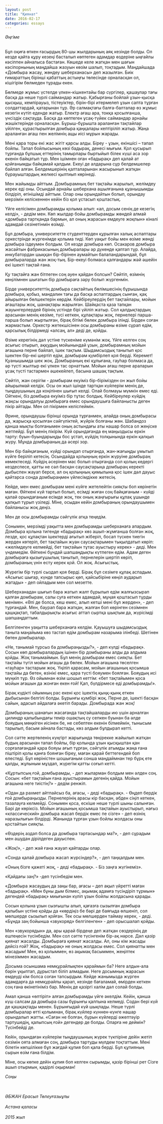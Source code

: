 ```yaml
---
layout: post
title: "Қиянат"
date: 2016-02-17
categories: essays
---
```


<em>Әңгіме</em>
<br><br>

Бұл оқиға өткен ғасырдың 80-шы жылдарының аяқ кезінде болды. Ол кезде қайта құру кезеңі басталып көптеген адамдар өздеріне ыңғайлы кәсіппен айналыса бастаған. Көшеде келе жатқан мен шағын кәсіпорнының маңдайша жазуын көзім шалып, тоқтадым. Маңдайшада «Домбыра жасау, жөндеу шеберханасы» деп жазылған. Биік ғимараттың бірінші қабаттың астыңғы төлесінде орналасқан ол, кішігірім бөлмеден тұрады екен.

Бөлмеде жұмыс үстелде үлкен-кішкентайы бар сүргілер, қашаулар тағы басқа да неше түрлі саймандар жатыр. Қабырғаны бойлай ұзын-қысқа қысқыш, кемпірауыз, тістеуіктер, бірін-бірі итермелеп ұзын сапта тұрған солдаттардай, қатарынан тұр. Әр салмақтағы балға-балталар өз жұмыс кезегін күтіп еденде жатыр. Електр ағаш ара, токқа қосылғанша, үнсіздік сақтауда. Басқа да көптеген ұсақ-түйек саймандар арнайы жәшіктерінде орналасқан. Бұрыш-бұрышта араланған тақтайлар үйілген, құрастырылған домбыра қаңқалары кептіріліп жатыр. Жаңа араланған ағаш пен желімнің ащы иісі мұрын жарады.

Мені қара торы екі жас жігіт қарсы алды. Біреу - ұзын, екіншісі – тапал бойлы. Тапал бойлысының көзі бадырақ, денесі мығым. Қол қусырып тұрғанда бұлшық еттерінің тамырлары быртыйып білек күші аса зор екенін байқатып тұр. Мен ішімнен оған «бадырақ» деп қалай ат қойғанымды байқамай қалдым. Екеуі де алдарына сұр  белдемшелер байлап алған. Белдемшерінің қалталарынан жасырынып жатқан бұрауыштардың желкесі қылтиып көрінеді.  

Мен жайымды айттым. Домбырамның бет тақтайы жарылып, желімдеу керек еді оны. Осындай арнайы шеберхана ашылғанына құанышымды білдіріп, өтінішімді айттым. Олар оны орындайтын болып, орындау мерзімін келіскеннен кейін біз қол ұстасып қоштастық. 

Үйге келісімен домбырамды қолыма алып: «ал, досым сенің де кезегің келді», - дедім мен. Көп жылдар бойы домбырамды жөндей алмай «домбыра тартқанда бармын, ал оның жарасын емдеуге жоқпын» кінәлі адамдай сезінетінмін өзімді. 

Бұл домбыра, университетте студенттерден құрылған халық аспаптары оркестрінде жүргенімде қолыма тиді. Көп уақыт бойы мен өзіме жөнді домбыра іздеумен болдым. Ол кезде домбыра көп. Осакаров домбыра жасайтын фабрикасының домбыралары әр дүкенде қаптап тұр. Алайда, инкубатордан шыққан бір-бірінен аумайтын балапандарындай, бұл домбыраларда жан жоқ-тың. Бір-екеуі болмаса қалғандары жәй әшейін екі ішекті тақтай ғана. 

Қу тақтайға жан бітпеген соң әуен қайдан болсын? Сөйтіп, өзімнің көңілімнен шығатын бір домбыраға зәру болып жүргенмін. 

Бірде университеттің домбыра сақтайтың бөлімшесінің бұрышында домбыра, қобыз, мандалин тағы да басқа аспаптардың сынған, қақ айырылған бөлшектерін көрдім. Кейбіреулердің бет тақтайлары, мойын ағаштары жоқ, шанақтары жарылған. Шайқаста қаза тапқан жауынгерлердей бірінің үстінде бірі үйіліп жатыр. Сол қалдықтардың арасынан менің көзіме, түсі кеткен, құлақтары жоқ, пернелері парша-парша болып жыртылған, бірақ бітімі бөлек домбыра ілінді. Бірден соған жармастым. Оркестр жетекшісінен осы домбыраны өзіме сұрап едім, қарсылық білдірмеді «алсаң, ал» деді де, қойды. 

Өзіме керегінің дәл үстіне түскеніме күмәнім жоқ. Үйге келген соң асығыс отырып, аққудың мойынындай ұзын, домбырамның мойын ағашына перне байлап, ішек тақтым. Шыдамсыздық танытып қос ішектен бір-екі шертіп едім, домбырам қүмбірлеп қоя берді. Керемет! Қуанышымда шек жоқ. Домбыраның екі құлығана, гауһар болмаса да, әр түсті жылтыр екі үлкен тас орнаттым. Мойын ағаш перне араларын ұсақ түсті тастармен әшекейлеп, басына шашақ тақтым.     

Сөйтіп, жан серігім - домбырам екуіміз бір-бірімізден он жыл бойы айырылмай келдік. Осы он жыл ішінде тартқан күйлерім менің де, тыңдаушының да коңілінен шығып келді. Олай болмауы мүмкін емес еді. Ойткені, біз домбыра екуіміз бір тұтас болдық. Кейбіреулер күйдің жақсы орындалуы домбыраға емес орындаушыға байланысты деген пікір айтады. Мен ол пікірмен келіспеймін. 

Әрине, орындаушы бірінші орында тұрғанмен, алайда оның домбырасы да, жарысқа қосылған сәйгүліктей, жүйрік болғаны жөн. Шабандоз қанша мықты болғанымен оның астындағы аты нашар болса ол жеңіске жетпейді. Бұл менің пікірім. Күй орындағанда ең маңыздысы еркін тарту: буын-буындарыңды бос ұстап, күйдің толқынында еркін қалқып жүру. Мұнда домбыраның да әсері зор. 

Мен бір байқағаным, күйді орындап отырғанда, жан-жағыңды ұмытып күйге беріліп кетесің. Осындайда қолыңның еркін жүруіне домбыраң көмектеседі. Күйдің әсерінен мас болып отырғанда сол қолың кедергі кездеспесе, қатты не сәл басқан саусақтарыңа домбыраң керекті дыбыспен жауап берсе, ал оң қолыңның қимылына қос ішек дәл дауыс қайтарса сонда домбыраңмен үйлесімдікке жетесің.

Кейде, мен емес домбырам мені күйге жетелейтін сияқты боп көрінетін маған. Өйткені күй тартып болып, есімді жиған соң байқағаным - күйді қалай орындағаным есімде жоқ, тек оның жаңғырығы құлақ ұшынде қалқып тұрып үзіледі. Міне, осыдан кейін домбыраның орындаушымен байланысы жоқ деңіз. 

Мен де осы домбырамды сәйгүлік атқа теңедім.

Сонымен, мерзімді уақытта мен домбырамды шеберханаға апардым. Домбыра қолына тигенде «бадырақ» көз ашып-жұмғанша болған жоқ, лезде, қос құлақтан ішектерді ағытып жіберіп, босап түскен тиегін жерден көтеріп, бет тақтайын жуан саусақтарымен тықылдатып көріп: «желімдеуге келмейді, бет тақтайын тұтас ауыстыру керек» - деді. Мен үндемедім. Өйткені бұндай шапшаңдықты күтпеген едім. Адам деген домбыраға қызығұшылық танытып, пернелерін шертіп көріп, домбыраның үнін есту керек қой. Ол жоқ. Асығыстық. 

Жүрегім бір түрлі сыздап қоя берді. Бірақ бұл сезімге құлақ аспадым. «Асығыс шығар, күнде тапсырыс қөп, қайсыбіріне көңіл аударып жатады» - деп ойладым мен сол мезетте.    

Шеберханадан шығып бара жатып жалт бұрылып едім жалғызсырап қалған домбырам, салы суға кеткен адамдай, мұңая қоштасып тұрды менімен. «Әлі де болса, кеш емес, алып кетші мені бұл жерден», - деп тұрғандай. Мен, баурап бара жатқан, жалған боп көрінген сезімнен қашқақтап, табалдырықты асығыс аттап сыртқа шықтым да, жүрісімді шапшаңдаттым.

Белгіленген уақытта шеберханаға келдім. Қауышуға шыдамсыздық таныта маңайыма көз тастап едім домбырам назарыма ілінбеді. Шетінен бөтен домбыралар. 

«Не, танымай тұрсыз ба домбыраңызды?», - деп күлді «бадырақ». Сосын көп домбыралардың ішінен бір домбыраны алды да алдыма қойды. Жоқ танымаймын. Бұл менің домбырам емес сияқты. Бет тақтайы түгіл мойын ағашы да бөлек. Мойын ағашына төселген «гауһар» тастарым жоқ. Үңіліп қарасам, мойын ағашының қосымша тақтайы да бөтен, өзінікі емес, қара түсті бояумен боялған. Бояудың исі мүңкіп тұр. Өз ойымнан өзім шошып кеттім: «бет тақтайымен қоса мойын ағашын да жонған екен ғой! Қап, бүлдірмесе еді домбырамды!».

Бірақ күдікті ойымның рас екені қос ішектің қыңқ-қынқ еткен дыбысынан белгілі болды. Бұрынғы қүмбірі жоқ. Перне де, ішекті басқан сайын, адасып  айдалаға әкетіп барады. Домбырада жан жоқ!   

Домбыраның шанағын жасағанда тақтайшаларды ию үшін арналған цилиндр қалыбындағы темір ошақтың су сепкен буынан ба әлде бояудың мөңкіген иісінен бе, не себептен екенін білмеймін,  тынысым тарылып, басым айнала бастады, көз алдым бұлдырап кетті. 

Сол сәтте жертөленің күңгірт жарығында төңірекке жайылып жатқан будың арасынан тапал бойлы, бір қолында ұзын қысқыштан қан сорғалағандай қара бояуы ағып тұрған, сәйгүлік атымды жаңа ғана піштіріп қолы қанға боянған біреу, маған қарай беттегендей боп елестеді. Бұл көріністен шошығаным сонша маңдаймнан тер бұрқ ете қалды, жұлыным мұздап, жүрегім қатты соғып кетті.

«Құртыпсың ғой, домбырамды, - деп жыларман болдым мен әлден соң. Сосын: «бет тақтайын ғана ауыстырамын дегенің қайда. Мойын ағашына неге тиістің?» - дедім ренжіп.

«Одан да рахмет айтпайсыз ба, ағасы, - деді «бадырақ». - Өңдеп бердік ғой домбыраңызды. Пернелерінің арасы кір басқан, әбден сіңіп кеткен, тазалауға келмейді. Сонымен қоса, ескіше неше түрлі шыны салынған. Бәрі де көріксіз. Мойын ағашының қосымша тақтайын ауыстырып, нағыз «классический» домбыра жасап бердік емес пе сізге» - деп өзінің наразылығын білдірді. Жанында тұрған ұзын бойлы жолдасы оны қостайтын сияқты. 

«Өздерің аздап болса да домбыра тартасындар ма?», - деп сұрадым мен ашудан дірілдеген дауыспен.

«Жоқ!», - деп жәй ғана жауап қайтарды олар.

«Сонда қалай домбыра жасап жүрсіндер?», - деп таңқалдым мен.

«Оның бізге қажеті жоқ, - деді «бадырақ». - Біз заңға жүгінеміз».

«Қайдағы заң?» -деп түсінбедім мен.

«Домбыра жасаудың да заңы бар, ағасы – деп ақыл үйретті маған «бадырақ». «Мен бұны дым білмес, ақымақ адамға түсіндіріп тұрмын» дегендей «бадырақ» миығынан күліп ұзын бойлы жолдасына қарады. 

Сосын қолына ұзын сызғышты алып, қағазға сызылған домбыра қалыбын үстіне қойды да «көрдіңіз бе бәрі де баяғыда өлшеніп, сол мөлшерде сызылып қойған. Тек осы мөлшерден таймау керек, - деді. «Бұнда заң бойынша «звукоряд» белгіленген» - деп орысшалап қойды.   

Мен «звукорядын» да, ары қарай бірдеңе деп жатқан сөздерінің де ештеңесін түсінбедім. Мен сол сәтте түсінгенім бір-ақ нәрсе. Дәл қазір қиянат жасалды. Домбыраға қиянат жасалды. Ал, оны кім жасады дейсіз ғой? Жоқ, «бадырақ» не оның жолдасы емес. Сол қиянатты мен жасадым! Мен, өз қолыммен, өз ақымақ басыммен, жеңілтек мінезіммен жасадым. 

Досыма осыншама немқұрайлықпен қараймын ба? Неге алдын-ала бәрін ұқыптап, дұрыстап біліп алмадым. Неге досымның жарасын емдеуді кім болса соған тапсырдым. Кейде жанымызда жүрген адамдарға да немқұрайлы қарап, кезінде бағаламай, өмірден кеткен соң ғана өкінетініміз бар. Менің де қазіргі халім дәл солай болды.

Амал қанша «өлтіріп» алған домбырамды үйге әкелдім. Кейін, қанша күш салсам да домбыра сазы бұрынғы қалпына келмеді. Содан бері күй де қашқақтады менен. Бұрынғыдай күй шықпады. Неше түрлі домбыралар өтті қолымнан, бірақ күйлер күннен-күнге нашар орындалып жатты. «Саған не болған, бұрын күйлерді әжептәуір тартушедің, қалыпсың ғой» дегендер де болды. Оларға не деймін? Түсінбейді де.

Кейін, орындаған күйлерім тыңдаушының жүрек түкпіріне дейін жетіп сезімін оята алмаған соң, домбыра тартуды мүлдем тоқтаттым. Мені білетін көпшілікке бұл жағдай құпия боп қала берді. Бұл құпияның сырын өзім ғана білдім. 

Міне, осы көпке дейін құпия боп келген сырымды, қазір бірінші рет Сізге ашып отырмын, қадірлі оқырман!

<div class="unit whole align-center">
<em>Соңы</em>
</div>

<!-- <div class="unit whole align-right"> -->
<br><br>
<em>ӘБЖАН Ерасыл Төлеуғазыұлы</em>
<br><br>
<em>Астана қаласы</em>
<br><br>
<em>2015 жыл</em>
<br><br>
<!-- </div> -->
